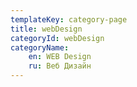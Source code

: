 ```yaml
---
templateKey: category-page
title: webDesign
categoryId: webDesign
categoryName:
    en: WEB Design
    ru: Веб Дизайн
---
```

